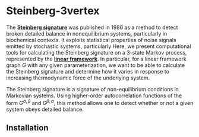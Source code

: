 # Steinberg-3vertex

The [**Steinberg signature**](https://www.sciencedirect.com/science/article/pii/S000634958683449X?via%3Dihub) was published in 1986 as a method to detect broken detailed balance in nonequilibrium systems, particularly in biochemical contexts. It exploits statistical properties of noise signals emitted by stochastic systems, particularly Here, we present computational tools for calculating the Steinberg signature on a 3-state Markov process, represented by the [**linear framework**](https://journals.plos.org/plosone/article?id=10.1371/journal.pone.0036321). In particular, for a linear framework graph $G$ with any given parameterization, we want to be able to calculate the Steinberg signature and determine how it varies in response to increasing thermodynamic force of the underlying system.

The Steinberg signature is a signature of non-equilibrium conditions in Markovian systems. Using higher-order autocorrelation functions of the form $G^{\alpha,\beta}$ and $G^{\beta,\alpha}$, this method allows one to detect whether or not a given system obeys detailed balance. 


## Installation
